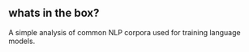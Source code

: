 whats in the box?
-----------------

A simple analysis of common NLP corpora used for training language models.

